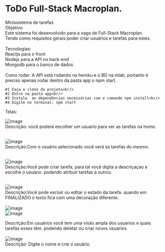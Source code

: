 # ToDo Full-Stack Macroplan. 


Minissistema de tarefas <br/>
Objetivo:<br/>
	Este sistema foi desenvolvido para a vaga de Full-Stack Macroplan. <br/>Tendo como requisitos gerais poder criar usuários e tarefas para estes. <br/><br/>
Tecnologias: <br/>
	Reactjs para o front<br/>
	Nodejs para a API no back-end <br/>
	Mongodb para o banco de dados<br/>
<br/>
Como rodar:
	A API está rodando na heroku e o BD na mlab, portanto é preciso apenas rodar dentro da pasta app o npm start. <br/>

	#1 Faça o clone do projeto<br/>
	#2 Entre na pasta app<br/>
	#3 Instale  as dependências necessárias com o comando npm install<br/>
	#4 Digite no terminal: npm start 
	
Telas:<br/>


![image](https://user-images.githubusercontent.com/78454799/169563000-655c1a7b-f0f0-405e-b8c9-034e9bab4992.png)<br/>
Descrição: você poderá escolher um usuario para ver as tarefas na home.<br/><br/>

![image](https://user-images.githubusercontent.com/78454799/169563462-427a73a4-a0e6-42ce-92a6-69d3f80c4c5b.png)<br/>
Descrição:Com o usuário selecionado você verá as tarefas do mesmo. <br/><br/>

![image](https://user-images.githubusercontent.com/78454799/169563895-f6243c30-6afc-4ac8-b557-3e2b4a857374.png)<br/>
Descrição:Você pode criar tarefa, para tal você digita a descriçaçao e escolhe o usuário. podendo atribuir tarefas a outros. <br/><br/>

![image](https://user-images.githubusercontent.com/78454799/169564397-d92f80d0-c71d-4971-9621-ae94303e718a.png)<br/>
Descrição:Você pode excluir ou editar o estado da tarefa. quando em FINALIZADO o texto fica com uma decoração diferente. <br/><br/>
![image](https://user-images.githubusercontent.com/78454799/169564552-388f89b3-cea3-46aa-99ff-518d2e93192e.png)<br/>
![image](https://user-images.githubusercontent.com/78454799/169564823-2556012f-ffbc-409c-a715-2fe3c0831bf1.png)<br/>

Descrição:Em usuários você tem uma visão ampla dos usuarios e quais tarefas esses têm. podendo deletar ou criar novos usuarios. <br/><br/>
![image](https://user-images.githubusercontent.com/78454799/169565234-6709b65e-9abb-42cd-a13f-b2feb99e0749.png)<br/>
Descrição: Digite o nome e crie o usuário. 



